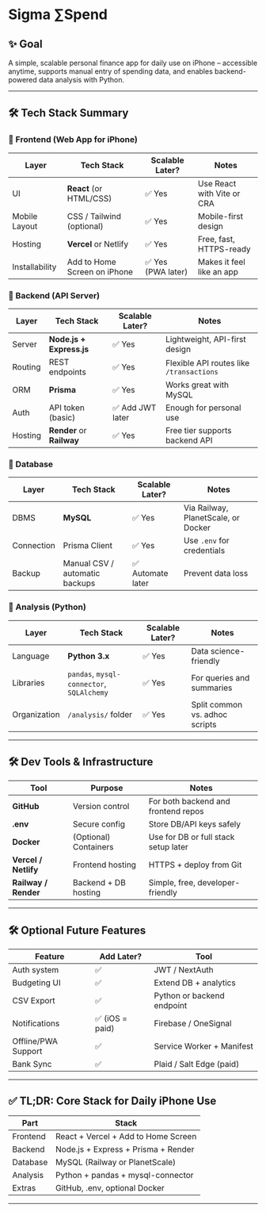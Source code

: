 # Sigma $\sum$Spend

## ✨ Goal

A simple, scalable personal finance app for daily use on iPhone – accessible anytime, supports manual entry of spending data, and enables backend-powered data analysis with Python.

---

## 🛠️ Tech Stack Summary

### 📂 Frontend (Web App for iPhone)

| Layer          | Tech Stack                   | Scalable Later?   | Notes                      |
| -------------- | ---------------------------- | ----------------- | -------------------------- |
| UI             | **React** (or HTML/CSS)      | ✅ Yes             | Use React with Vite or CRA |
| Mobile Layout  | CSS / Tailwind (optional)    | ✅ Yes             | Mobile-first design        |
| Hosting        | **Vercel** or Netlify        | ✅ Yes             | Free, fast, HTTPS-ready    |
| Installability | Add to Home Screen on iPhone | ✅ Yes (PWA later) | Makes it feel like an app  |

### 🔗 Backend (API Server)

| Layer   | Tech Stack                | Scalable Later? | Notes                                    |
| ------- | ------------------------- | --------------- | ---------------------------------------- |
| Server  | **Node.js + Express.js**  | ✅ Yes           | Lightweight, API-first design            |
| Routing | REST endpoints            | ✅ Yes           | Flexible API routes like `/transactions` |
| ORM     | **Prisma**                | ✅ Yes           | Works great with MySQL                   |
| Auth    | API token (basic)         | ✅ Add JWT later | Enough for personal use                  |
| Hosting | **Render** or **Railway** | ✅ Yes           | Free tier supports backend API           |

### 📆 Database

| Layer      | Tech Stack                     | Scalable Later?  | Notes                               |
| ---------- | ------------------------------ | ---------------- | ----------------------------------- |
| DBMS       | **MySQL**                      | ✅ Yes            | Via Railway, PlanetScale, or Docker |
| Connection | Prisma Client                  | ✅ Yes            | Use `.env` for credentials          |
| Backup     | Manual CSV / automatic backups | ✅ Automate later | Prevent data loss                   |

### 🔬 Analysis (Python)

| Layer        | Tech Stack                                | Scalable Later? | Notes                          |
| ------------ | ----------------------------------------- | --------------- | ------------------------------ |
| Language     | **Python 3.x**                            | ✅ Yes           | Data science-friendly          |
| Libraries    | `pandas`, `mysql-connector`, `SQLAlchemy` | ✅ Yes           | For queries and summaries      |
| Organization | `/analysis/` folder                       | ✅ Yes           | Split common vs. adhoc scripts |

---

## 🛠️ Dev Tools & Infrastructure

| Tool                 | Purpose               | Notes                                |
| -------------------- | --------------------- | ------------------------------------ |
| **GitHub**           | Version control       | For both backend and frontend repos  |
| **.env**             | Secure config         | Store DB/API keys safely             |
| **Docker**           | (Optional) Containers | Use for DB or full stack setup later |
| **Vercel / Netlify** | Frontend hosting      | HTTPS + deploy from Git              |
| **Railway / Render** | Backend + DB hosting  | Simple, free, developer-friendly     |

---

## 🛠️ Optional Future Features

| Feature             | Add Later?     | Tool                       |
| ------------------- | -------------- | -------------------------- |
| Auth system         | ✅              | JWT / NextAuth             |
| Budgeting UI        | ✅              | Extend DB + analytics      |
| CSV Export          | ✅              | Python or backend endpoint |
| Notifications       | ✅ (iOS = paid) | Firebase / OneSignal       |
| Offline/PWA Support | ✅              | Service Worker + Manifest  |
| Bank Sync           | ✅              | Plaid / Salt Edge (paid)   |

---

## ✅ TL;DR: Core Stack for Daily iPhone Use

| Part     | Stack                               |
| -------- | ----------------------------------- |
| Frontend | React + Vercel + Add to Home Screen |
| Backend  | Node.js + Express + Prisma + Render |
| Database | MySQL (Railway or PlanetScale)      |
| Analysis | Python + pandas + mysql-connector   |
| Extras   | GitHub, .env, optional Docker       |

---

